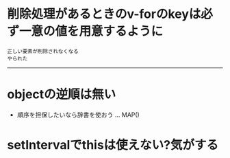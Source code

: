 # 削除処理があるときのv-forのkeyは必ず一意の値を用意するように
```
正しい要素が削除されなくなる
やられた
```
***
# objectの逆順は無い
- 順序を担保したいなら辞書を使おう ... MAP()

# setIntervalでthisは使えない?気がする